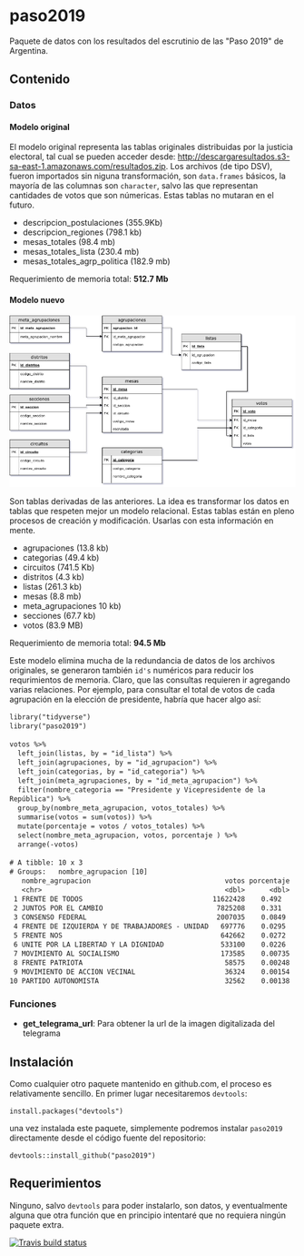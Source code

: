 # paso2019

Paquete de datos con los resultados del escrutinio de las "Paso 2019" de Argentina.

## Contenido

### Datos

#### Modelo original

El modelo original representa las tablas originales distribuidas por la justicia electoral, tal cual se pueden acceder desde: http://descargaresultados.s3-sa-east-1.amazonaws.com/resultados.zip. Los archivos (de tipo DSV), fueron importados sin niguna transformación, son `data.frames` básicos, la mayoría de las columnas son `character`, salvo las que representan cantidades de votos que son númericas. Estas tablas no mutaran en el futuro. 

* descripcion_postulaciones (355.9Kb)
* descripcion_regiones (798.1 kb)
* mesas_totales (98.4 mb)
* mesas_totales_lista (230.4 mb)
* mesas_totales_agrp_politica (182.9 mb)

Requerimiento de memoria total: **512.7 Mb**

#### Modelo nuevo

![Modelo nuevo](doc/img/modelo_paso2019.png)

Son tablas derivadas de las anteriores. La idea es transformar los datos en tablas que respeten mejor un modelo relacional. Estas tablas están en pleno procesos de creación y modificación. Usarlas con esta información en mente.

* agrupaciones (13.8 kb)
* categorias (49.4 kb)
* circuitos (741.5 Kb)
* distritos (4.3 kb)
* listas (261.3 kb)
* mesas (8.8 mb)
* meta_agrupaciones 10 kb)
* secciones (67.7 kb)
* votos (83.9 MB)

Requerimiento de memoria total: **94.5 Mb**

Este modelo elimina mucha de la redundancia de datos de los archivos originales, se generaron también `id's` numéricos para reducir los requrimientos de memoria. Claro, que las consultas requieren ir agregando varias relaciones. Por ejemplo, para consultar el total de votos de cada agrupación en la elección de presidente, habría que hacer algo así:

    library("tidyverse")
    library("paso2019")
    
    votos %>% 
      left_join(listas, by = "id_lista") %>% 
      left_join(agrupaciones, by = "id_agrupacion") %>% 
      left_join(categorias, by = "id_categoria") %>% 
      left_join(meta_agrupaciones, by = "id_meta_agrupacion") %>% 
      filter(nombre_categoria == "Presidente y Vicepresidente de la República") %>% 
      group_by(nombre_meta_agrupacion, votos_totales) %>% 
      summarise(votos = sum(votos)) %>% 
      mutate(porcentaje = votos / votos_totales) %>% 
      select(nombre_meta_agrupacion, votos, porcentaje ) %>% 
      arrange(-votos)
      
    # A tibble: 10 x 3
    # Groups:   nombre_agrupacion [10]
       nombre_agrupacion                                 votos porcentaje
       <chr>                                             <dbl>      <dbl>
     1 FRENTE DE TODOS                                11622428    0.492  
     2 JUNTOS POR EL CAMBIO                            7825208    0.331  
     3 CONSENSO FEDERAL                                2007035    0.0849 
     4 FRENTE DE IZQUIERDA Y DE TRABAJADORES - UNIDAD   697776    0.0295 
     5 FRENTE NOS                                       642662    0.0272 
     6 UNITE POR LA LIBERTAD Y LA DIGNIDAD              533100    0.0226 
     7 MOVIMIENTO AL SOCIALISMO                         173585    0.00735
     8 FRENTE PATRIOTA                                   58575    0.00248
     9 MOVIMIENTO DE ACCION VECINAL                      36324    0.00154
    10 PARTIDO AUTONOMISTA                               32562    0.00138


### Funciones

* **get_telegrama_url**: Para obtener la url de la imagen digitalizada del telegrama

## Instalación

Como cualquier otro paquete mantenido en github.com, el proceso es relativamente sencillo. En primer lugar necesitaremos `devtools`:

    install.packages("devtools")

una vez instalada este paquete, simplemente podremos instalar `paso2019` directamente desde el código fuente del repositorio:

    devtools::install_github("paso2019")

## Requerimientos

Ninguno, salvo `devtools` para poder instalarlo, son datos, y eventualmente alguna que otra función que en principio intentaré que no requiera ningún paquete extra. 

<!-- badges: start -->
  [![Travis build status](https://travis-ci.org/pmoracho/paso2019.svg?branch=master)](https://travis-ci.org/pmoracho/paso2019)
  <!-- badges: end -->
